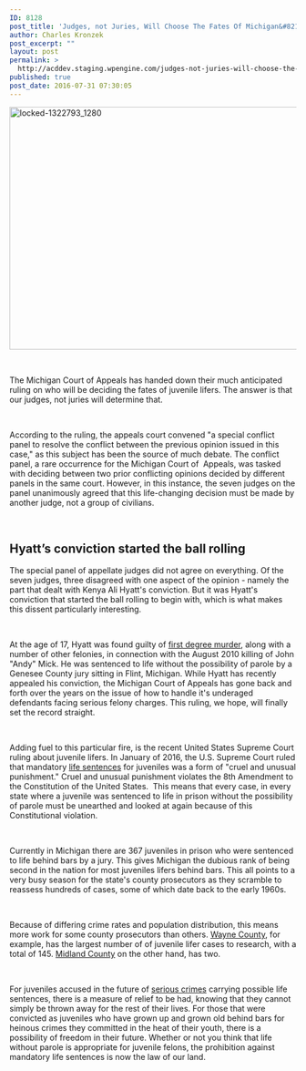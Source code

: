 ```yaml
---
ID: 8128
post_title: 'Judges, not Juries, Will Choose The Fates Of Michigan&#8217;s Juvenile Lifers'
author: Charles Kronzek
post_excerpt: ""
layout: post
permalink: >
  http://acddev.staging.wpengine.com/judges-not-juries-will-choose-the-fates-of-michigans-juvenile-lifers.html
published: true
post_date: 2016-07-31 07:30:05
---
```

<span style="font-weight: 400;"><a href="http://acddev.staging.wpengine.com/wp-content/uploads/2016/07/locked-1322793_1280.jpg"><img class="alignnone size-large wp-image-8133" src="http://acddev.staging.wpengine.com/wp-content/uploads/2016/07/locked-1322793_1280-1024x682.jpg" alt="locked-1322793_1280" width="640" height="426" /></a></span>

&nbsp;

<span style="font-weight: 400;">The Michigan Court of Appeals has handed down their much anticipated ruling on who will be deciding the fates of juvenile lifers. The answer is that our judges, not juries will determine that.</span>

&nbsp;

<span style="font-weight: 400;">According to the ruling, the appeals court convened "a special conflict panel to resolve the conflict between the previous opinion issued in this case," as this subject has been the source of much debate. The conflict panel, a rare occurrence for the Michigan Court of  Appeals, was tasked with deciding between two prior conflicting opinions decided by different panels in the same court. However, in this instance, the seven judges on the panel unanimously agreed that this life-changing decision must be made by another judge, not a group of civilians.</span>

&nbsp;

<h2>Hyatt’s conviction started the ball rolling</h2>

<span style="font-weight: 400;">The special panel of appellate judges did not agree on everything. Of the seven judges, three disagreed with one aspect of the opinion - namely the part that dealt with Kenya Ali Hyatt's conviction. But it was Hyatt's conviction that started the ball rolling to begin with, which is what makes this dissent particularly interesting.</span>

&nbsp;

<span style="font-weight: 400;">At the age of 17, Hyatt was found guilty of </span><a href="http://acddev.staging.wpengine.com/homicide.html" target="_blank"><span style="font-weight: 400;">first degree murder</span></a><span style="font-weight: 400;">, along with a number of other felonies, in connection with the August 2010 killing of John "Andy" Mick. He was sentenced to life without the possibility of parole by a Genesee County jury sitting in Flint, Michigan. While Hyatt has recently appealed his conviction, the Michigan Court of Appeals has gone back and forth over the years on the issue of how to handle it's underaged defendants facing serious felony charges. This ruling, we hope, will finally set the record straight.</span>

&nbsp;

<span style="font-weight: 400;">Adding fuel to this particular fire, is the recent United States Supreme Court ruling about juvenile lifers. In January of 2016, the U.S. Supreme Court ruled that mandatory </span><a href="http://acddev.staging.wpengine.com/sentencing-options.html" target="_blank"><span style="font-weight: 400;">life sentences</span></a><span style="font-weight: 400;"> for juveniles was a form of "cruel and unusual punishment." Cruel and unusual punishment violates the 8th Amendment to the Constitution of the United States.  This means that every case, in every state where a juvenile was sentenced to life in prison without the possibility of parole must be unearthed and looked at again because of this Constitutional violation. </span>

&nbsp;

<span style="font-weight: 400;">Currently in Michigan there are 367 juveniles in prison who were sentenced to life behind bars by a jury. This gives Michigan the dubious rank of being second in the nation for most juveniles lifers behind bars. This all points to a very busy season for the state's county prosecutors as they scramble to reassess hundreds of cases, some of which date back to the early 1960s.</span>

&nbsp;

<span style="font-weight: 400;">Because of differing crime rates and population distribution, this means more work for some county prosecutors than others. </span><a href="http://acddev.staging.wpengine.com/wayne-county-criminal-defense-attorney-michigan-top-lawyer-aggressive-team.html" target="_blank"><span style="font-weight: 400;">Wayne County</span></a><span style="font-weight: 400;">, for example, has the largest number of of juvenile lifer cases to research, with a total of 145. </span><a href="http://acddev.staging.wpengine.com/midland-criminal-attorneys-michigan-criminal-defense-team-midland-county.html" target="_blank"><span style="font-weight: 400;">Midland County</span></a><span style="font-weight: 400;"> on the other hand, has two.</span>

&nbsp;

<span style="font-weight: 400;">For juveniles accused in the future of </span><a href="http://acddev.staging.wpengine.com/felony-information.html" target="_blank"><span style="font-weight: 400;">serious crimes</span></a><span style="font-weight: 400;"> carrying possible life sentences, there is a measure of relief to be had, knowing that they cannot simply be thrown away for the rest of their lives. For those that were convicted as juveniles who have grown up and grown old behind bars for heinous crimes they committed in the heat of their youth, there is a possibility of freedom in their future. Whether or not you think that life without parole is appropriate for juvenile felons, the prohibition against mandatory life sentences is now the law of our land. </span>